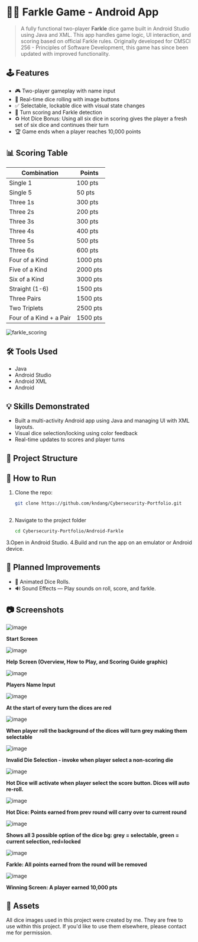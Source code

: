 # 📱🎲 Farkle Game - Android App

> A fully functional two-player **Farkle** dice game built in Android Studio using Java and XML. This app handles game logic, UI interaction, and scoring based on official Farkle rules.  Originally developed for CMSCI 256 - Principles of Software Development, this game has since been updated with improved functionality.

## 🕹️ Features

- 🎮 Two-player gameplay with name input
- 🎲 Real-time dice rolling with image buttons
- ✅ Selectable, lockable dice with visual state changes
- 🧠 Turn scoring and Farkle detection
- ♻️ Hot Dice Bonus: Using all six dice in scoring gives the player a fresh set of six dice and continues their turn
- 🏆 Game ends when a player reaches 10,000 points

## 📊 Scoring Table

| Combination                        | Points     |
|------------------------------------|------------|
| Single 1                           | 100 pts    |
| Single 5                           | 50 pts     |
| Three 1s                           | 300 pts    |
| Three 2s                           | 200 pts    |
| Three 3s                           | 300 pts    |
| Three 4s                           | 400 pts    |
| Three 5s                           | 500 pts    |
| Three 6s                           | 600 pts    |
| Four of a Kind                     | 1000 pts   |
| Five of a Kind                     | 2000 pts   |
| Six of a Kind                      | 3000 pts   |
| Straight (1-6)                     | 1500 pts   |
| Three Pairs                        | 1500 pts   |
| Two Triplets                       | 2500 pts   |
|Four of a Kind + a Pair             | 1500 pts   |

![farkle_scoring](https://github.com/user-attachments/assets/a6f0fb9c-f33b-48e4-98fd-b12403142a46)

## 🛠️ Tools Used

- Java
- Android Studio
- Android XML
- Android

## 💡 Skills Demonstrated

- Built a multi-activity Android app using Java and managing UI with XML layouts.
- Visual dice selection/locking using color feedback
- Real-time updates to scores and player turns

## 📂 Project Structure


## 🧪 How to Run

1. Clone the repo:
   ```bash
   git clone https://github.com/kndang/Cybersecurity-Portfolio.git
    
2. Navigate to the project folder
   ```bash
   cd Cybersecurity-Portfolio/Android-Farkle
   
3.Open in Android Studio.
4.Build and run the app on an emulator or Android device.

## 🔧 Planned Improvements

- 🎲 Animated Dice Rolls.
- 🔊 Sound Effects — Play sounds on roll, score, and farkle.

## 📷 Screenshots

![image](https://github.com/user-attachments/assets/79adcd40-6f14-46a2-afb2-4e752e58ddaf)

**Start Screen**

![image](https://github.com/user-attachments/assets/8e3e5a20-5f0f-4bda-a84d-c6786c698515)

**Help Screen (Overview, How to Play, and Scoring Guide graphic)**

![image](https://github.com/user-attachments/assets/edba7643-f3f3-4e61-b3c7-73df6628cf8b)

**Players Name Input**

![image](https://github.com/user-attachments/assets/77820c2f-ea3a-4cff-8ce9-09034a49d7b8)

**At the start of every turn the dices are red**

![image](https://github.com/user-attachments/assets/7be2dc73-f154-4a7d-a0ec-6c709f55fe67)

**When player roll the background of the dices will turn grey making them selectable**

![image](https://github.com/user-attachments/assets/7eefc9fd-af39-4241-9ac8-d5c0c3501e45)

**Invalid Die Selection - invoke when player select a non-scoring die**

![image](https://github.com/user-attachments/assets/00a167fa-ba7f-4582-b9c7-8b5da739323a)

**Hot Dice will activate when player select the score button. Dices will auto re-roll.**

![image](https://github.com/user-attachments/assets/e1dadbd6-537b-4bae-afde-aa2cf9c4a77f)

**Hot Dice: Points earned from prev round will carry over to current round**

![image](https://github.com/user-attachments/assets/f4e806cd-6f17-4acd-8a8c-280d6c79ea5b)

**Shows all 3 possible option of the dice bg: grey = selectable, green = current selection, red=locked**

![image](https://github.com/user-attachments/assets/4cbb6921-656e-4e21-84bc-b5dd54b3a8dc)

**Farkle: All points earned from the round will be removed**

![image](https://github.com/user-attachments/assets/69036bd7-810b-477c-9b36-4d978b07ee5d)

**Winning Screen: A player earned 10,000 pts**

## 🎲 Assets

All dice images used in this project were created by me. They are free to use within this project. If you'd like to use them elsewhere, please contact me for permission.
